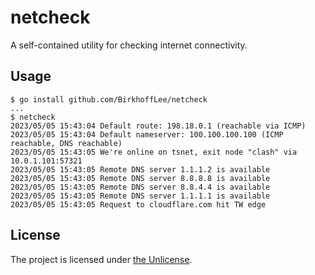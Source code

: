 # netcheck

A self-contained utility for checking internet connectivity.

## Usage

```shell
$ go install github.com/BirkhoffLee/netcheck
...
$ netcheck
2023/05/05 15:43:04 Default route: 198.18.0.1 (reachable via ICMP)
2023/05/05 15:43:04 Default nameserver: 100.100.100.100 (ICMP reachable, DNS reachable)
2023/05/05 15:43:05 We're online on tsnet, exit node "clash" via 10.0.1.101:57321
2023/05/05 15:43:05 Remote DNS server 1.1.1.2 is available
2023/05/05 15:43:05 Remote DNS server 8.8.8.8 is available
2023/05/05 15:43:05 Remote DNS server 8.8.4.4 is available
2023/05/05 15:43:05 Remote DNS server 1.1.1.1 is available
2023/05/05 15:43:05 Request to cloudflare.com hit TW edge
```

## License

The project is licensed under [the Unlicense](https://unlicense.org/).

